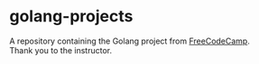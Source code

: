 # golang-projects
  
A repository containing the Golang project from [FreeCodeCamp](https://www.freecodecamp.org/news/learn-go-by-building-11-projects/).  
Thank you to the instructor.
